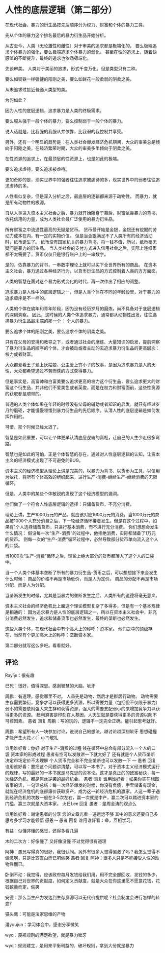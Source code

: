 # 人性的底层逻辑（第二部分）
[人性的底层逻辑]: (https://articles.zsxq.com/id_ebalhralg90l.html)
[url]: (https://t.zsxq.com/faEiiyN)

在现代社会，暴力的衍生品按先后顺序分为权力、财富和个体的暴力三类。

先从个体的暴力这个排名最后的暴力衍生品开始分析。

从古至今，人类（无论雄性和雌性）对于审美的追求都是极端化的。
要么极端追求个体暴力的强化，要么极端追求个体暴力的弱化。
甚至在性的追求上，随着快感值的不断提升，最终的追求也依然极端化。

先谈审美。
人类对于美丽的追求，形式千变万化，但是类型只有二种。

要么如钢铁一样强健的阳刚之美，要么如鲜花一般柔弱的阴柔之美。

从未追求过接近普通人类型的美。

为何如此？

因为人性的底层逻辑，追求暴力是人类的终极需求。

要么服从强于一般个体的暴力，要么控制弱于一般个体的暴力。

说人话就是，比我强的我服从并依靠，比我弱的我控制并享受。

另外，还有一个明显的趋势是：在人类社会爆发经济危机期间，大众的审美总是倾向于阳刚之美，在经济繁荣时期，大众的审美多半倾向于阴柔之美。

在性资源的追求上，在最顶层的性资源上，也是如此的极端。

要么追求虐待，要么追求被虐待。

更加奇妙的是，现实世界中的强者往往追求被虐待的多，现实世界中的弱者往往追求虐待的多。

人性看似复杂，但是深入分析之后，最底层的逻辑都来源于动物性。
而暴力，就是所有动物性的根源。

自从人类进入资本主义社会之后，暴力就开始隐身于幕后，财富依靠暴力的背书，依托信用的力量，成为人类社会最广泛使用的暴力衍生品。

所有财富之中流通性最高的无疑是货币。
货币最开始是金银，金银还有挖掘的劳动力成本在内，有一定的实物价值。
但是当金银满足不了人类所有的经济活动时，纸币诞生了。
纸币没有国家机关的暴力背书，将一钱不值，所以，纸币毫无疑问是暴力的衍生品。
当人类社会的支付方式进入信用社会之后，实际上连纸币都不太需要了，货币仅仅只是银行账户上的一串数字。

是的，依靠暴力的背书，一串数字理论上就可以买下全世界所有的商品。
在资本主义社会，暴力通过各种经济行为，以货币衍生品的方式控制着人类的方方面面。

人类的智慧在面对这个暴力形式变化的时代，再一次作出了相应的调整。

追求暴力是人性中的底层逻辑之一，但是人类个体在不同的年龄段里，对于暴力的追求顺序是不一样的。

人类的个体在幼年和青年阶段，因为没有经历岁月的磨炼，尚不具备对于底层逻辑的深刻洞察。
因此，这时候的人类个体追求暴力，通常都从动物性出发，往往选择暴力衍生品最末端的那一个：
个人的暴力。

要么追求个体的阳刚之美，要么追求个体的阴柔之美。

只有在父母的安排和教导之下，或者通过社会的磨炼、大量知识的启发，提前洞察了暴力衍生品的顺序的个体，才会被动或者主动的去追求暴力衍生品的更高层次：
权力或者财富。

大众都爱看王子爱上灰姑娘、公主爱上穷小子的故事，是因为追求暴力是人的天性，大众都希望通过不劳而获的方式获得暴力。

但是事实是，高富帅和白富美要么追求更高的权力这个衍生品，要么追求更大的财富这个衍生品，并非他们不爱美色或者英俊，而是在权力和财富面前，这些性资源的获取都是顺带的。

普通的人类个体如果在年轻的时候没有父母的辅助或者知识的启发，就只有经过岁月的磨砺，才能慢慢领悟到暴力衍生品的先后顺序，认清人性的底层逻辑是如何发挥作用的。

可惜，那个时候已经太迟了。

智慧是如此重要，可以让个体更早认清底层逻辑的真相，让自己的人生少走很多弯路。

智慧也是如此的可怕，正是个体智慧的存在，通过对人性底层逻辑的认知，让资本主义的经济模式出现了不可避免的BUG。

资本主义的经济模型从理论上讲是完美的，以暴力为背书、以货币为工具、以信用为依托，将所有个体高效的组织起来，进行生产-消费-继续生产-继续消费的无限循环。

但是，人类中的某些个体敏锐的发现了这个经济模型的漏洞。

他们做了一个符合人性底层逻辑的选择：只储备货币，不充分消费。

理论上讲，生产1000万元的产品，就应该对应1000万元的消费。当1000万元的商品被1000个人充分消费之后，下一轮经济循环接着发生。但是在这个过程中，如果有1个人选择储备货币，只进行基本消费，而不进行充分消费。
你们想想会发生什么情况：
假设每一次“生产-消费”的过程中，他拒绝消费，实际都储备了1万元的货币。
则每一次的“生产-消费”循环过程中，必然导致部分货币单向流入这个人的口袋。

当1000次“生产-消费”循环之后，理论上绝大部分的货币都落入了这个人的口袋中。

当一个人类个体基本垄断了所有的暴力衍生品-货币之后，可以想想接下来会发生什么时候：
商品的价格不再是市场低价，而是人为定价。
商品的分配不再是市场分配，而是人为分配。

当垄断发生的时候，尤其是当暴力的垄断发生之后，人类所有的道德将毫无意义。

资本主义社会的经济危机比上面这个理论模型复杂了多得多，但是有一个基本规律是相通的：
因为追求暴力是人性的底层逻辑之一，所以在资本主义社会中，非充分消费必然发生，追求和储备货币也必然发生，最终的垄断也必然发生。

这些人类个体，在现代社会中有个高大上的称呼：资本家。
他们之中的顶级存在，当然有个更加高大上的称呼：垄断资本家。

第二部分就写这么多吧。看看就好。

## 评论
Rayจุ๊บ：很有趣

已死：很好，值得深思。感谢智慧的大脑。呲牙

周鹏：有道理，感觉哪里不对。
人首先是动物，然后才是群居行动物。
动物需要生存需要繁衍，竞争才可以获得更多资源，所以需要力量（包括但不仅限于暴力）
弱小的需要依附强大来生存和获得资源，强大的需要支配弱小的来增加竞争力以获得更多的资源。
趋利避害是印刻在人基因，人天生就是要获得更多的资源以防不可控因素。
愚者 回复 周鹏：写的玩的，逻辑不一定完全正确。能引起思考就好。

周鹏：希望所有人一块参加讨论，说说自己的想法，越讨论越深刻呲牙
思想碰撞才能产生火花∠(｀ω´*)敬礼

谁用谁好看：你好 对于生产-消费的过程 钱在循环中总会有部分流入一个人的口袋  资本家的形成过程 愚者有空可以发散讲一下就太好了 还有就是个人货币垄断 决定市场定价不太理解 个人货币完全和不完全垄断也可以发散一下  ～
愚者 回复 谁用谁好看：要把这个问题讲清楚，可以写一本书了。对于资本主义经济模式运行的规律，写的最好的一本书就是马克思的资本论。这才是真正的的致富秘诀，每一次经济危机，都是屌丝逆袭的最好机会。
愚者 回复 谁用谁好看：如果你实在想图省事的话，一句话总结：每一次经济爆发的时候，你没有负债，手里储备有现金，就能在经济危机的底部廉价获取资产，成为这一轮经济危机的赢家。人这一辈子遇到经济危机的次数一般在3-5次左右，赢一次就是中产，赢二次可以踏进资本家的门槛，赢三次就是大资本家。
火日Lee 回复 愚者：是周金涛的观点么

谁用谁好看：谢谢愚者的分享 您的文章光看一遍远远不够  其中的意义还要自己多思考多学习才能领悟  感恩～
愚者 回复 谁用谁好看：😄，互相学习。

有益：似懂非懂的感觉，还得多看几遍

木的二次方：好像懂了  又好像没懂   不过觉得很有道理

阿神：愚兄写得真的很好，我很认同。另外有很多人觉得偏激了吗？我怎么觉得不偏激啊，只是比较直白而已吧偷笑
愚者 回复 阿神：很多人只是不能接受人性的动物性而已。

卧倒不动：我觉得，应该政府每月发钱给我们用，用不完全部回收，发钱的多少，根据自己对世界的贡献度，如何定义贡献度，就是大众在你这里愿不愿意花钱，花钱数量而定。偷笑

安德：那么当生产力发达到生存资源可以无代价提供呢？社会制度会进行怎样的转变?

猫头鹰：可能是法家思维的产物

潘youjun：学习体会中，感谢分享微笑

wyq：蔑视规则的满足欲望，就是暴力呲牙

wyq：规则建立，是用来平衡利益的，破坏规则，拿到大份就是暴力